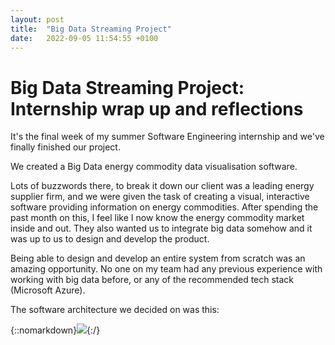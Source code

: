 ```yaml
---
layout: post
title:  "Big Data Streaming Project"
date:   2022-09-05 11:54:55 +0100
---
```

# Big Data Streaming Project: Internship wrap up and reflections

It's the final week of my summer Software Engineering internship and we've finally finished our project. 

We created a Big Data energy commodity data visualisation software.

Lots of buzzwords there, to break it down our client was a leading energy supplier firm, and we were given the task of creating a visual, interactive software providing information on energy commodities. After spending the past month on this, I feel like I now know the energy commodity market inside and out. They also wanted us to integrate big data somehow and it was up to us to design and develop the product.

Being able to design and develop an entire system from scratch was an amazing opportunity. No one on my team had any previous experience with working with big data before, or any of the recommended tech stack (Microsoft Azure).

The software architecture we decided on was this:

{::nomarkdown}<img src="https://www.w3schools.com/images/w3schools_green.jpg">{:/}


